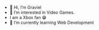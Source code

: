 - 👋 Hi, I’m Graviel
- 👀 I’m interested in Video Games. 
- I am a Xbox fan :grin:
- 🌱 I’m currently learning Web Development 

<!---
gravielr/gravielr is a ✨ special ✨ repository because its `README.md` (this file) appears on your GitHub profile.
You can click the Preview link to take a look at your changes.
--->
